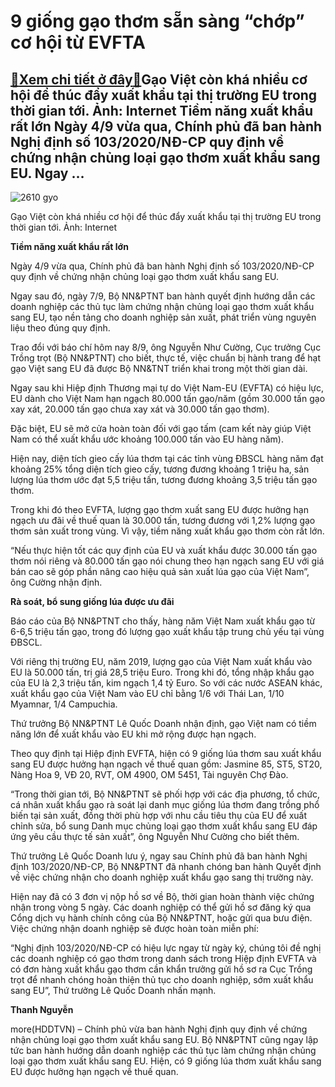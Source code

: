 9 giống gạo thơm sẵn sàng “chớp” cơ hội từ EVFTA
================================================

[:gift:Xem chi tiết ở đây:gift:](https://hddtvn.com/9-giong-gao-thom-san-sang-chop-co-hoi-tu-evfta/)Gạo Việt còn khá nhiều cơ hội để thúc đẩy xuất khẩu tại thị trường EU trong thời gian tới. Ảnh: Internet Tiềm năng xuất khẩu rất lớn Ngày 4/9 vừa qua, Chính phủ đã ban hành Nghị định số 103/2020/NĐ-CP quy định về chứng nhận chủng loại gạo thơm xuất khẩu sang EU. Ngay …
-----------------------------------------------------------------------------------------------------------------------------------------------------------------------------------------------------------------------------------------------------------------------------





![2610 gyo](https://haiquanonline.com.vn/stores/news_dataimages/hiennt/092020/03/16/2610_gYo.jpg?rt=20200908154714 "Dù đã tăng lên đáng kể, nhưng giá xuất khẩu gạo vẫn chưa tương xứng  với giá trị thực")


Gạo Việt còn khá nhiều cơ hội để thúc đẩy xuất khẩu tại thị trường EU trong thời gian tới. Ảnh: Internet



**Tiềm năng xuất khẩu rất lớn**


Ngày 4/9 vừa qua, Chính phủ đã ban hành Nghị định số 103/2020/NĐ-CP quy định về chứng nhận chủng loại gạo thơm xuất khẩu sang EU.


Ngay sau đó, ngày 7/9, Bộ NN&PTNT ban hành quyết định hướng dẫn các doanh nghiệp các thủ tục làm chứng nhận chủng loại gạo thơm xuất khẩu sang EU, tạo nền tảng cho doanh nghiệp sản xuất, phát triển vùng nguyên liệu theo đúng quy định.


Trao đổi với báo chí hôm nay 8/9, ông Nguyễn Như Cường, Cục trưởng Cục Trồng trọt (Bộ NN&PTNT) cho biết, thực tế, việc chuẩn bị hành trang để hạt gạo Việt sang EU đã được Bộ NN&TNT triển khai trong một thời gian dài.


Ngay sau khi Hiệp định Thương mại tự do Việt Nam-EU (EVFTA) có hiệu lực, EU dành cho Việt Nam hạn ngạch 80.000 tấn gạo/năm (gồm 30.000 tấn gạo xay xát, 20.000 tấn gạo chưa xay xát và 30.000 tấn gạo thơm).


Đặc biệt, EU sẽ mở cửa hoàn toàn đối với gạo tấm (cam kết này giúp Việt Nam có thể xuất khẩu ước khoảng 100.000 tấn vào EU hàng năm).


Hiện nay, diện tích gieo cấy lúa thơm tại các tỉnh vùng ĐBSCL hàng năm đạt khoảng 25% tổng diện tích gieo cấy, tương đương khoảng 1 triệu ha, sản lượng lúa thơm ước đạt 5,5 triệu tấn, tương đương khoảng 3,5 triệu tấn gạo thơm.


Trong khi đó theo EVFTA, lượng gạo thơm xuất sang EU được hưởng hạn ngạch ưu đãi về thuế quan là 30.000 tấn, tương đương với 1,2% lượng gạo thơm sản xuất trong vùng. Vì vậy, tiềm năng xuất khẩu gạo thơm còn rất lớn.


“Nếu thực hiện tốt các quy định của EU và xuất khẩu được 30.000 tấn gạo thơm nói riêng và 80.000 tấn gạo nói chung theo hạn ngạch sang EU với giá bán cao sẽ góp phần nâng cao hiệu quả sản xuất lúa gạo của Việt Nam”, ông Cường nhận định.


**Rà soát, bổ sung giống lúa được ưu đãi**


Báo cáo của Bộ NN&PTNT cho thấy, hàng năm Việt Nam xuất khẩu gạo từ 6-6,5 triệu tấn gạo, trong đó lượng gạo xuất khẩu tập trung chủ yếu tại vùng ĐBSCL.


Với riêng thị trường EU, năm 2019, lượng gạo của Việt Nam xuất khẩu vào EU là 50.000 tấn, trị giá 28,5 triệu Euro. Trong khi đó, tổng nhập khẩu gạo của EU là 2,3 triệu tấn, kim ngạch 1,4 tỷ Euro. So với các nước ASEAN khác, xuất khẩu gạo của Việt Nam vào EU chỉ bằng 1/6 với Thái Lan, 1/10 Myamnar, 1/4 Campuchia.


Thứ trưởng Bộ NN&PTNT Lê Quốc Doanh nhận định, gạo Việt nam có tiềm năng lớn để xuất khẩu vào EU khi mở rộng được hạn ngạch.


Theo quy định tại Hiệp định EVFTA, hiện có 9 giống lúa thơm sau xuất khẩu sang EU được hưởng hạn ngạch về thuế quan gồm: Jasmine 85, ST5, ST20, Nàng Hoa 9, VĐ 20, RVT, OM 4900, OM 5451, Tài nguyên Chợ Đào.


“Trong thời gian tới, Bộ NN&PTNT sẽ phối hợp với các địa phương, tổ chức, cá nhân xuất khẩu gạo rà soát lại danh mục giống lúa thơm đang trồng phổ biến tại sản xuất, đồng thời phù hợp với nhu cầu tiêu thụ của EU để xuất chỉnh sửa, bổ sung Danh mục chủng loại gạo thơm xuất khẩu sang EU đáp ứng yêu cầu thực tế sản xuất”, ông Nguyễn Như Cường cho biết thêm.


Thứ trưởng Lê Quốc Doanh lưu ý, ngay sau Chính phủ đã ban hành Nghị định 103/2020/NĐ-CP, Bộ NN&PTNT đã nhanh chóng ban hành Quyết định về việc chứng nhận cho doanh nghiệp xuất khẩu gạo sang thị trường này.


Hiện nay đã có 3 đơn vị nộp hồ sơ về Bộ, thời gian hoàn thành việc chứng nhận trong vòng 5 ngày. Các doanh nghiệp có thể gửi hồ sơ đăng ký qua Cổng dịch vụ hành chính công của Bộ NN&PTNT, hoặc gửi qua bưu điện. Việc chứng nhận doanh nghiệp sẽ được hoàn toàn miễn phí:


“Nghị định 103/2020/NĐ-CP có hiệu lực ngay từ ngày ký, chúng tôi đề nghị các doanh nghiệp có gạo thơm trong danh sách trong Hiệp định EVFTA và có đơn hàng xuất khẩu gạo thơm cần khẩn trưởng gửi hồ sơ ra Cục Trồng trọt để nhanh chóng hoàn thiện thủ tục cho doanh nghiệp, sớm xuất khẩu sang EU”, Thứ trưởng Lê Quốc Doanh nhấn mạnh.




**Thanh Nguyễn**



more(HDDTVN) – Chính phủ vừa ban hành Nghị định quy định về chứng nhận chủng loại gạo thơm xuất khẩu sang EU. Bộ NN&PTNT cũng ngay lập tức ban hành hướng dẫn doanh nghiệp các thủ tục làm chứng nhận chủng loại gạo thơm xuất khẩu sang EU. Hiện, có 9 giống lúa thơm xuất khẩu sang EU được hưởng hạn ngạch về thuế quan.

